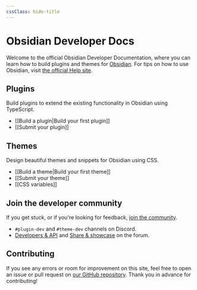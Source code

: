 ```yaml
---
cssClass: hide-title
---
```

# Obsidian Developer Docs

Welcome to the official Obsidian Developer Documentation, where you can learn how to build plugins and themes for [Obsidian](https://obsidian.md/). For tips on how to use Obsidian, visit [the official Help site](https://help.obsidian.md/).

## Plugins

Build plugins to extend the existing functionality in Obsidian using TypeScript.

- [[Build a plugin|Build your first plugin]]
- [[Submit your plugin]]

## Themes

Design beautiful themes and snippets for Obsidian using CSS.

- [[Build a theme|Build your first theme]]
- [[Submit your theme]]
- [[CSS variables]]

## Join the developer community

If you get stuck, or if you're looking for feedback, [join the community](https://obsidian.md/community).

- `#plugin-dev` and `#theme-dev` channels on Discord.
- [Developers & API](https://forum.obsidian.md/c/developers-api/14) and [Share & showcase](https://forum.obsidian.md/c/share-showcase/9) on the forum.

## Contributing

If you see any errors or room for improvement on this site, feel free to open an issue or pull request on [our GitHub repository](https://github.com/obsidianmd/obsidian-developer-docs). Thank you in advance for contributing!